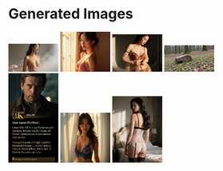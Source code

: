 # Generated Images



<img src="2025_08_27_01.webp" width="100"/> <img src="2025_08_27_02.webp" width="100"/> <img src="2025_08_27_03.webp" width="100"/> <img src="2025_08_27_04.webp" width="100"/> <img src="2025_08_27_05.webp" width="100"/> <img src="2025_08_27_06.webp" width="100"/> <img src="2025_08_27_07.webp" width="100"/>